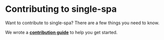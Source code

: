 # Contributing to single-spa

Want to contribute to single-spa? There are a few things you need to know.

We wrote a **[contribution guide](https://single-spa.js.org/docs/contributing-overview.html)** to help you get started.
